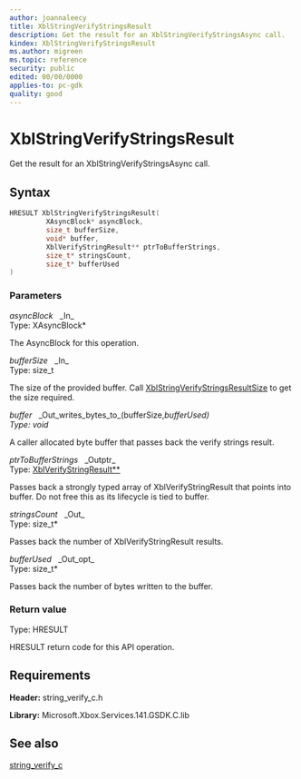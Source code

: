 ```yaml
---
author: joannaleecy
title: XblStringVerifyStringsResult
description: Get the result for an XblStringVerifyStringsAsync call.
kindex: XblStringVerifyStringsResult
ms.author: migreen
ms.topic: reference
security: public
edited: 00/00/0000
applies-to: pc-gdk
quality: good
---
```


# XblStringVerifyStringsResult  

Get the result for an XblStringVerifyStringsAsync call.  

## Syntax  
  
```cpp
HRESULT XblStringVerifyStringsResult(  
         XAsyncBlock* asyncBlock,  
         size_t bufferSize,  
         void* buffer,  
         XblVerifyStringResult** ptrToBufferStrings,  
         size_t* stringsCount,  
         size_t* bufferUsed  
)  
```  
  
### Parameters  
  
*asyncBlock* &nbsp;&nbsp;\_In\_  
Type: XAsyncBlock*  
  
The AsyncBlock for this operation.  
  
*bufferSize* &nbsp;&nbsp;\_In\_  
Type: size_t  
  
The size of the provided buffer. Call [XblStringVerifyStringsResultSize](xblstringverifystringsresultsize.md) to get the size required.  
  
*buffer* &nbsp;&nbsp;\_Out\_writes\_bytes\_to\_(bufferSize,*bufferUsed)  
Type: void*  
  
A caller allocated byte buffer that passes back the verify strings result.  
  
*ptrToBufferStrings* &nbsp;&nbsp;\_Outptr\_  
Type: [XblVerifyStringResult**](../structs/xblverifystringresult.md)  
  
Passes back a strongly typed array of XblVerifyStringResult that points into buffer. Do not free this as its lifecycle is tied to buffer.  
  
*stringsCount* &nbsp;&nbsp;\_Out\_  
Type: size_t*  
  
Passes back the number of XblVerifyStringResult results.  
  
*bufferUsed* &nbsp;&nbsp;\_Out\_opt\_  
Type: size_t*  
  
Passes back the number of bytes written to the buffer.  
  
  
### Return value  
Type: HRESULT
  
HRESULT return code for this API operation.
  
## Requirements  
  
**Header:** string_verify_c.h
  
**Library:** Microsoft.Xbox.Services.141.GSDK.C.lib
  
## See also  
[string_verify_c](../string_verify_c_members.md)  
  
  